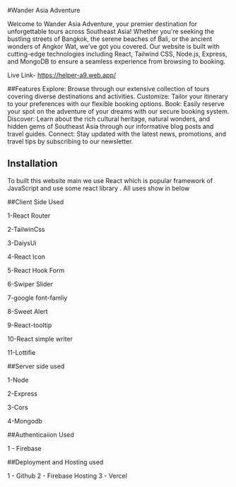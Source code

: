 
#Wander Asia Adventure

Welcome to Wander Asia Adventure, your premier destination for unforgettable tours across Southeast Asia! Whether you're seeking the bustling streets of Bangkok, the serene beaches of Bali, or the ancient wonders of Angkor Wat, we've got you covered. Our website is built with cutting-edge technologies including React, Tailwind CSS, Node.js, Express, and MongoDB to ensure a seamless experience from browsing to booking.

Live Link- https://helper-a9.web.app/


##Features
Explore: Browse through our extensive collection of tours covering diverse destinations and activities.
Customize: Tailor your itinerary to your preferences with our flexible booking options.
Book: Easily reserve your spot on the adventure of your dreams with our secure booking system.
Discover: Learn about the rich cultural heritage, natural wonders, and hidden gems of Southeast Asia through our informative blog posts and travel guides.
Connect: Stay updated with the latest news, promotions, and travel tips by subscribing to our newsletter.



## Installation

To built this website main we use React which is popular framework of JavaScript and use some react library . All uses show in below






##Client Side Used

1-React Router

2-TailwinCss

3-DaiysUi 

4-React Icon 

5-React Hook Form 

6-Swiper Slider

7-google font-famliy

8-Sweet Alert 

9-React-tooltip

10-React simple writer

11-Lottifie 


##Server side used

1-Node

2-Express

3-Cors

4-Mongodb

##Authenticaiion Used

1 - Firebase

##Deployment and Hosting used

1 - Github
2 - Firebase Hosting
3 - Vercel


